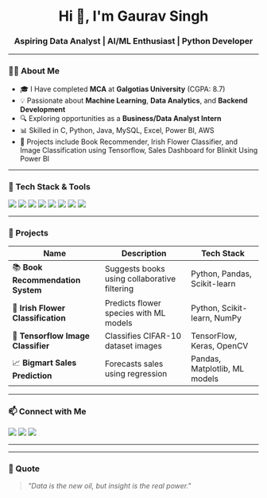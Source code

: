 <!-- Banner -->

<h1 align="center">Hi 👋, I'm Gaurav Singh</h1>
<h3 align="center">Aspiring Data Analyst | AI/ML Enthusiast | Python Developer </h3>

---

### 👨‍💻 About Me

- 🎓 I Have completed **MCA** at **Galgotias University** (CGPA: 8.7)
- 💡 Passionate about **Machine Learning**, **Data Analytics**, and **Backend Development**
- 🔍 Exploring opportunities as a **Business/Data Analyst Intern**
- 📊 Skilled in C, Python, Java, MySQL, Excel, Power BI, AWS 
- 🧠 Projects include Book Recommender, Irish Flower Classifier, and Image Classification using Tensorflow, Sales Dashboard for Blinkit Using Power BI
---

### 🔧 Tech Stack & Tools

<p align="left">
  <img src="https://img.shields.io/badge/-Python-3776AB?style=for-the-badge&logo=python&logoColor=white"/>
  <img src="https://img.shields.io/badge/-Java-red?style=for-the-badge&logo=java&logoColor=white"/>
  <img src="https://img.shields.io/badge/-MySQL-4479A1?style=for-the-badge&logo=mysql&logoColor=white"/>
  <img src="https://img.shields.io/badge/-PowerBI-F2C811?style=for-the-badge&logo=powerbi&logoColor=black"/>
  <img src="https://img.shields.io/badge/-TensorFlow-FF6F00?style=for-the-badge&logo=tensorflow&logoColor=white"/>
  <img src="https://img.shields.io/badge/-HTML5-E34F26?style=for-the-badge&logo=html5&logoColor=white"/>
  <img src="https://img.shields.io/badge/-CSS3-1572B6?style=for-the-badge&logo=css3&logoColor=white"/>
  <img src="https://img.shields.io/badge/-JavaScript-F7DF1E?style=for-the-badge&logo=javascript&logoColor=black"/>
</p>

---

### 📘 Projects

| Name | Description | Tech Stack |
|------|-------------|------------|
| 📚 **Book Recommendation System** | Suggests books using collaborative filtering | Python, Pandas, Scikit-learn |
| 🌸 **Irish Flower Classification** | Predicts flower species with ML models | Python, Scikit-learn, NumPy |
| 🧠 **Tensorflow Image Classifier** | Classifies CIFAR-10 dataset images | TensorFlow, Keras, OpenCV |
| 📈 **Bigmart Sales Prediction** | Forecasts sales using regression | Pandas, Matplotlib, ML models |

---

### 📫 Connect with Me

<p align="left">
  <a href="mailto:gs306798@gmail.com"><img src="https://img.shields.io/badge/-Gmail-D14836?style=for-the-badge&logo=gmail&logoColor=white"/></a>
  <a href="https://www.linkedin.com/in/gaurav-singh888"><img src="https://img.shields.io/badge/-LinkedIn-0077B5?style=for-the-badge&logo=linkedin&logoColor=white"/></a>
  <a href="https://github.com/gaur2000"><img src="https://img.shields.io/badge/-GitHub-181717?style=for-the-badge&logo=github&logoColor=white"/></a>
</p>

---


---

### 📝 Quote

> *"Data is the new oil, but insight is the real power."*
